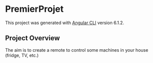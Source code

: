 # PremierProjet

This project was generated with [Angular CLI](https://github.com/angular/angular-cli) version 6.1.2.

## Project Overview

The aim is to create a remote to control some machines in your house (fridge, TV, etc.) 
